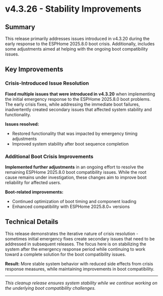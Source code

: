 # v4.3.26 - Stability Improvements

## Summary

This release primarily addresses issues introduced in v4.3.20 during the early response to the ESPHome 2025.8.0 boot crisis.
Additionally, includes some adjustments aimed at helping with the ongoing boot compatibility issues.

## Key Improvements

### Crisis-Introduced Issue Resolution

**Fixed multiple issues that were introduced in v4.3.20** when implementing the initial emergency response to the ESPHome 2025.8.0 boot problems.
The early crisis fixes, while addressing the immediate boot failures, inadvertently created secondary issues that affected system stability and functionality.

**Issues resolved:**
- Restored functionality that was impacted by emergency timing adjustments
- Improved system stability after boot sequence completion

### Additional Boot Crisis Improvements

**Implemented further adjustments** in an ongoing effort to resolve the remaining ESPHome 2025.8.0 boot compatibility issues.
While the root cause remains under investigation, these changes aim to improve boot reliability for affected users.

**Boot-related improvements:**
- Continued optimization of boot timing and component loading
- Enhanced compatibility with ESPHome 2025.8.0+ versions

## Technical Details

This release demonstrates the iterative nature of crisis resolution - sometimes initial emergency fixes create secondary issues that need to be addressed in subsequent releases.
The focus here is on stabilizing the system after the emergency response period while continuing to work toward a complete solution for the boot compatibility issues.

**Result:** More stable system behavior with reduced side effects from crisis response measures, while maintaining improvements in boot compatibility.

---

*This cleanup release ensures system stability while we continue working on the underlying boot compatibility challenges.*
